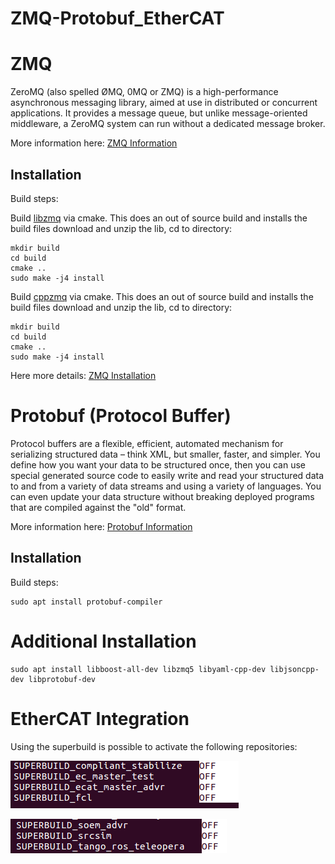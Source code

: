 # ZMQ-Protobuf_EtherCAT

# ZMQ
ZeroMQ (also spelled ØMQ, 0MQ or ZMQ) is a high-performance asynchronous messaging library, aimed at use in distributed or concurrent applications. It provides a message queue, but unlike message-oriented middleware, a ZeroMQ system can run without a dedicated message broker.

More information here: [ZMQ Information](https://zeromq.org/)

## Installation  
Build steps:

Build [libzmq](https://github.com/zeromq/libzmq) via cmake. This does an out of source build and installs the build files download and unzip the lib, cd to directory:
```
mkdir build
cd build
cmake ..
sudo make -j4 install
```
        
Build [cppzmq](https://github.com/zeromq/cppzmq) via cmake. This does an out of source build and installs the build files
download and unzip the lib, cd to directory:
```
mkdir build
cd build
cmake ..
sudo make -j4 install
```


Here more details: [ZMQ Installation](https://github.com/zeromq/cppzmq)

# Protobuf (Protocol Buffer)
Protocol buffers are a flexible, efficient, automated mechanism for serializing structured data – think XML, but smaller, faster, and simpler. You define how you want your data to be structured once, then you can use special generated source code to easily write and read your structured data to and from a variety of data streams and using a variety of languages. You can even update your data structure without breaking deployed programs that are compiled against the "old" format. 

More information here: [Protobuf Information](https://developers.google.com/protocol-buffers)

## Installation  
Build steps:

```
sudo apt install protobuf-compiler

```

# Additional Installation

```
sudo apt install libboost-all-dev libzmq5 libyaml-cpp-dev libjsoncpp-dev libprotobuf-dev

```

# EtherCAT Integration

Using the superbuild is possible to activate the following repositories:

![firstImage](https://github.com/ADVRHumanoids/ZMQ-Protobuf_EtherCAT/blob/master/img/ec_master_advr%26test.png)

![secondImage](https://github.com/ADVRHumanoids/ZMQ-Protobuf_EtherCAT/blob/master/img/soem_advr.png)



